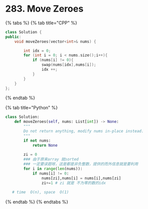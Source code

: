 # 283. Move Zeroes

{% tabs %}
{% tab title="CPP" %}
```cpp
class Solution {
public:
    void moveZeroes(vector<int>& nums) {

        int idx = 0;
        for (int i = 0; i < nums.size();i++){
            if (nums[i] != 0){
                swap(nums[idx],nums[i]);
                idx ++;
            }
        }
    }
};
```
{% endtab %}

{% tab title="Python" %}
```python
class Solution:
    def moveZeroes(self, nums: List[int]) -> None:
        """
        Do not return anything, modify nums in-place instead.
        """
        if not nums:
            return None
        
        zi = 0
        ### 由于原来array 就sorted
        ### 一定要读题呀，这是都是非负整数，提供的而外信息就是要利用
        for i in range(len(nums)):
            if nums[i] != 0:
                nums[zi],nums[i] = nums[i],nums[zi]
                zi+=1 # zi 就是 不为零的数的idx
                
   # time  O(n), space  O(1)
```
{% endtab %}
{% endtabs %}



